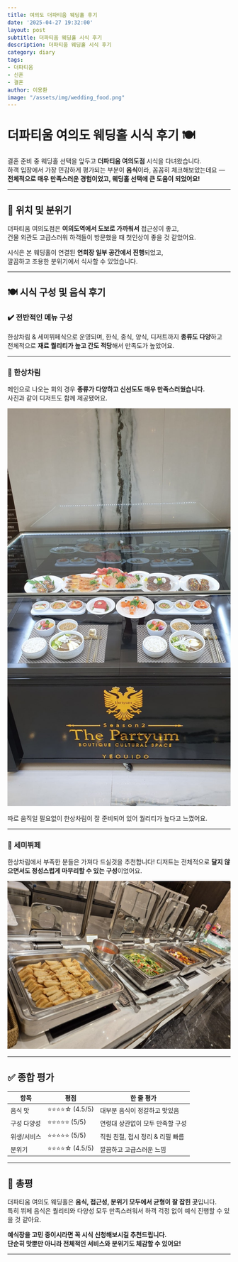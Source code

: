 ```yaml
---
title: 여의도 더파티움 웨딩홀 후기
date: '2025-04-27 19:32:00'
layout: post
subtitle: 더파티움 웨딩홀 시식 후기
description: 더파티움 웨딩홀 시식 후기
category: diary
tags:
- 더파티움
- 신혼
- 결혼
author: 이용환
image: "/assets/img/wedding_food.png"
---
```


# 더파티움 여의도 웨딩홀 시식 후기 🍽️

결혼 준비 중 웨딩홀 선택을 앞두고 **더파티움 여의도점** 시식을 다녀왔습니다.  
하객 입장에서 가장 민감하게 평가되는 부분이 **음식**이라, 꼼꼼히 체크해보았는데요 —  
**전체적으로 매우 만족스러운 경험이었고, 웨딩홀 선택에 큰 도움이 되었어요!**

---

## 📍 위치 및 분위기

더파티움 여의도점은 **여의도역에서 도보로 가까워서** 접근성이 좋고,  
건물 외관도 고급스러워 하객들이 방문했을 때 첫인상이 좋을 것 같았어요.  

시식은 본 웨딩홀이 연결된 **연회장 일부 공간에서 진행**되었고,  
깔끔하고 조용한 분위기에서 식사할 수 있었습니다.

---

## 🍽️ 시식 구성 및 음식 후기

### ✔️ 전반적인 메뉴 구성
한상차림 & 세미뷔페식으로 운영되며, 한식, 중식, 양식, 디저트까지 **종류도 다양**하고  
전체적으로 **재료 퀄리티가 높고 간도 적당**해서 만족도가 높았어요.

---

### 🍣 한상차림

메인으로 나오는 회의 경우 **종류가 다양하고 신선도도 매우 만족스러웠습니다.**  
사진과 같이 디저트도 함께 제공됐어요.

![한상차림](assets/img/wedding_food.png)

따로 움직일 필요없이 한상차림이 잘 준비되어 있어 퀄리티가 높다고 느꼈어요.

---

### 🍰 세미뷔페

한상차림에서 부족한 분들은 가져다 드실것을 추천합니다!
디저트는 전체적으로 **달지 않으면서도 정성스럽게 마무리할 수 있는 구성**이었어요.  

![세미뷔페 코너](assets/img/semi_food.png)

---

## ✅ 종합 평가

| 항목         | 평점     | 한 줄 평가 |
|--------------|----------|-------------|
| 음식 맛      | ⭐️⭐️⭐️⭐️☆ (4.5/5) | 대부분 음식이 정갈하고 맛있음 |
| 구성 다양성  | ⭐️⭐️⭐️⭐️⭐️ (5/5) | 연령대 상관없이 모두 만족할 구성 |
| 위생/서비스 | ⭐️⭐️⭐️⭐️⭐️ (5/5) | 직원 친절, 접시 정리 & 리필 빠름 |
| 분위기       | ⭐️⭐️⭐️⭐️☆ (4.5/5) | 깔끔하고 고급스러운 느낌 |

---

## 💬 총평

더파티움 여의도 웨딩홀은 **음식, 접근성, 분위기 모두에서 균형이 잘 잡힌 곳**입니다.  
특히 뷔페 음식은 퀄리티와 다양성 모두 만족스러워서 하객 걱정 없이 예식 진행할 수 있을 것 같아요.

**예식장을 고민 중이시라면 꼭 시식 신청해보시길 추천드립니다.  
단순히 맛뿐만 아니라 전체적인 서비스와 분위기도 체감할 수 있어요!**

---